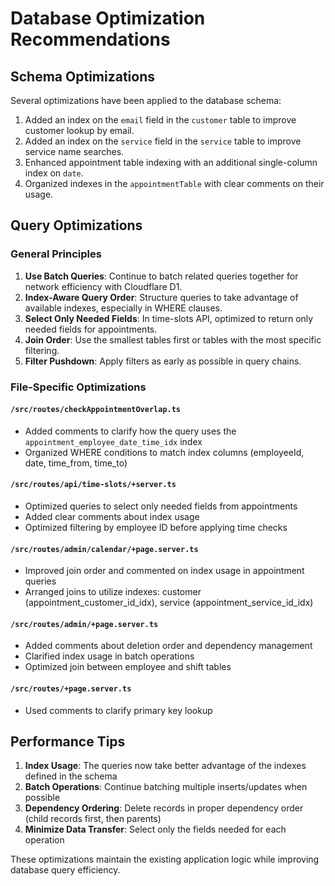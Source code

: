 # Database Optimization Recommendations

## Schema Optimizations

Several optimizations have been applied to the database schema:

1. Added an index on the `email` field in the `customer` table to improve customer lookup by email.
2. Added an index on the `service` field in the `service` table to improve service name searches.
3. Enhanced appointment table indexing with an additional single-column index on `date`.
4. Organized indexes in the `appointmentTable` with clear comments on their usage.

## Query Optimizations

### General Principles

1. **Use Batch Queries**: Continue to batch related queries together for network efficiency with Cloudflare D1.
2. **Index-Aware Query Order**: Structure queries to take advantage of available indexes, especially in WHERE clauses.
3. **Select Only Needed Fields**: In time-slots API, optimized to return only needed fields for appointments.
4. **Join Order**: Use the smallest tables first or tables with the most specific filtering.
5. **Filter Pushdown**: Apply filters as early as possible in query chains.

### File-Specific Optimizations

#### `/src/routes/checkAppointmentOverlap.ts`
- Added comments to clarify how the query uses the `appointment_employee_date_time_idx` index
- Organized WHERE conditions to match index columns (employeeId, date, time_from, time_to)

#### `/src/routes/api/time-slots/+server.ts`
- Optimized queries to select only needed fields from appointments
- Added clear comments about index usage
- Optimized filtering by employee ID before applying time checks

#### `/src/routes/admin/calendar/+page.server.ts`
- Improved join order and commented on index usage in appointment queries
- Arranged joins to utilize indexes: customer (appointment_customer_id_idx), service (appointment_service_id_idx)

#### `/src/routes/admin/+page.server.ts`
- Added comments about deletion order and dependency management
- Clarified index usage in batch operations
- Optimized join between employee and shift tables

#### `/src/routes/+page.server.ts`
- Used comments to clarify primary key lookup

## Performance Tips

1. **Index Usage**: The queries now take better advantage of the indexes defined in the schema
2. **Batch Operations**: Continue batching multiple inserts/updates when possible
3. **Dependency Ordering**: Delete records in proper dependency order (child records first, then parents)
4. **Minimize Data Transfer**: Select only the fields needed for each operation

These optimizations maintain the existing application logic while improving database query efficiency.